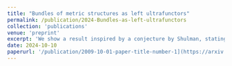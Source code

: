 ```yaml
---
title: "Bundles of metric structures as left ultrafunctors"
permalink: /publication/2024-Bundles-as-left-ultrafunctors
collection: 'publications'
venue: 'preprint'
excerpt: 'We show a result inspired by a conjecture by Shulman, stating that Lurie  \'\ s ultracategories are colax algebras for a pseudomonad on the category of categories'
date: 2024-10-10
paperurl: '/publication/2009-10-01-paper-title-number-1](https://arxiv.org/abs/2406.11076'
---
```



